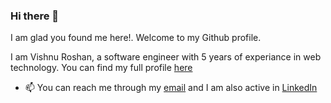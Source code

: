 ### Hi there 👋

I am glad you found me here!. Welcome to my Github profile.

I am Vishnu Roshan, a software engineer with 5 years of experiance in web technology. You can find my full profile [here](https://registry.jsonresume.org/vishnuroshan?theme=autumn)

- 📫 You can reach me through my [email](mailto:vishnuroshan4@gmail.com) and I am also active in [LinkedIn](https://www.linkedin.com/in/vishnuroshan94/)
